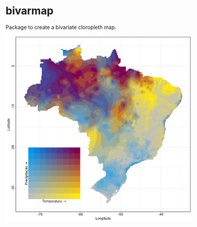 # bivarmap

Package to create a bivariate cloropleth map.

<p align="center"> 
<img width="550" src="/image.png">
</p> 
